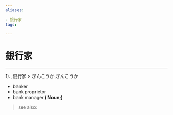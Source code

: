 ```yaml
---
aliases:
    
- 銀行家
tags:
    
---
```


# 銀行家
---
1).
,銀行家 > ぎんこうか,ぎんこうか

- banker
- bank proprietor
- bank manager
**( Noun;)**
> see also: 
            